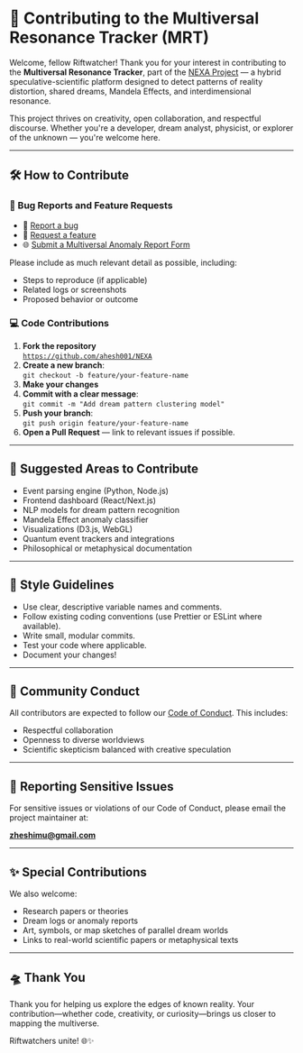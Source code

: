 # 🌌 Contributing to the Multiversal Resonance Tracker (MRT)

Welcome, fellow Riftwatcher! Thank you for your interest in contributing to the **Multiversal Resonance Tracker**, part of the [NEXA Project](https://github.com/ahesh001/NEXA) — a hybrid speculative-scientific platform designed to detect patterns of reality distortion, shared dreams, Mandela Effects, and interdimensional resonance.

This project thrives on creativity, open collaboration, and respectful discourse. Whether you're a developer, dream analyst, physicist, or explorer of the unknown — you're welcome here.

---

## 🛠️ How to Contribute

### 🔧 Bug Reports and Feature Requests

- 🐞 [Report a bug](https://github.com/ahesh001/NEXA/issues/new?labels=bug&template=bug-report---.md)
- 🚀 [Request a feature](https://github.com/ahesh001/NEXA/issues/new?labels=enhancement&template=feature-request---.md)
- 🌐 [Submit a Multiversal Anomaly Report Form](https://github.com/ahesh001/NEXA/issues/new?labels=MRTreport&template=multiversal-from.yml)

Please include as much relevant detail as possible, including:
- Steps to reproduce (if applicable)
- Related logs or screenshots
- Proposed behavior or outcome

### 💻 Code Contributions

1. **Fork the repository**  
   [`https://github.com/ahesh001/NEXA`](https://github.com/ahesh001/NEXA)
2. **Create a new branch**:  
   `git checkout -b feature/your-feature-name`
3. **Make your changes**
4. **Commit with a clear message**:  
   `git commit -m "Add dream pattern clustering model"`
5. **Push your branch**:  
   `git push origin feature/your-feature-name`
6. **Open a Pull Request** — link to relevant issues if possible.

---

## 🧪 Suggested Areas to Contribute

- Event parsing engine (Python, Node.js)
- Frontend dashboard (React/Next.js)
- NLP models for dream pattern recognition
- Mandela Effect anomaly classifier
- Visualizations (D3.js, WebGL)
- Quantum event trackers and integrations
- Philosophical or metaphysical documentation

---

## 📄 Style Guidelines

- Use clear, descriptive variable names and comments.
- Follow existing coding conventions (use Prettier or ESLint where available).
- Write small, modular commits.
- Test your code where applicable.
- Document your changes!

---

## 💬 Community Conduct

All contributors are expected to follow our [Code of Conduct](https://github.com/ahesh001/NEXA/blob/main/Code%20of%20Conduct.md). This includes:
- Respectful collaboration
- Openness to diverse worldviews
- Scientific skepticism balanced with creative speculation

---

## 📡 Reporting Sensitive Issues

For sensitive issues or violations of our Code of Conduct, please email the project maintainer at:

**zheshimu@gmail.com**

---

## ✨ Special Contributions

We also welcome:
- Research papers or theories
- Dream logs or anomaly reports
- Art, symbols, or map sketches of parallel dream worlds
- Links to real-world scientific papers or metaphysical texts

---

## 🛸 Thank You

Thank you for helping us explore the edges of known reality. Your contribution—whether code, creativity, or curiosity—brings us closer to mapping the multiverse.

Riftwatchers unite! 🌐✨

<!-- MARKDOWN LINKS -->
[CODE of CONDUCT]: https://github.com/ahesh001/NEXA/blob/main/Code%20of%20Conduct.md
